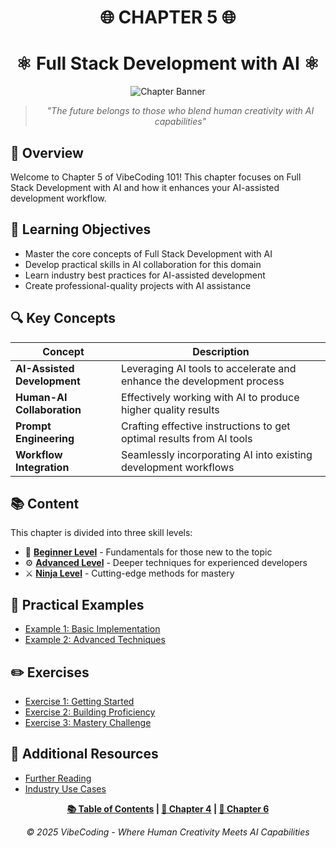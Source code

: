 <div align="center">

# 🌐 CHAPTER 5 🌐

# ⚛️ Full Stack Development with AI ⚛️

![Chapter Banner](https://i.imgur.com/XYZ123.png)

</div>

<div align="center">

> *"The future belongs to those who blend human creativity with AI capabilities"*

</div>

## 🌟 Overview

Welcome to Chapter 5 of VibeCoding 101! This chapter focuses on Full Stack Development with AI and how it enhances your AI-assisted development workflow.

## 🎯 Learning Objectives

- Master the core concepts of Full Stack Development with AI
- Develop practical skills in AI collaboration for this domain
- Learn industry best practices for AI-assisted development
- Create professional-quality projects with AI assistance

## 🔍 Key Concepts

| Concept | Description |
|---------|-------------|
| **AI-Assisted Development** | Leveraging AI tools to accelerate and enhance the development process |
| **Human-AI Collaboration** | Effectively working with AI to produce higher quality results |
| **Prompt Engineering** | Crafting effective instructions to get optimal results from AI tools |
| **Workflow Integration** | Seamlessly incorporating AI into existing development workflows |

## 📚 Content

This chapter is divided into three skill levels:

- 🔰 [**Beginner Level**](./Chapter_5_Beginner.md) - Fundamentals for those new to the topic
- ⚙️ [**Advanced Level**](./Chapter_5_Advanced.md) - Deeper techniques for experienced developers
- ⚔️ [**Ninja Level**](./Chapter_5_Ninja.md) - Cutting-edge methods for mastery

## 🧪 Practical Examples

- [Example 1: Basic Implementation](./examples/example_1.md)
- [Example 2: Advanced Techniques](./examples/example_2.md)

## ✏️ Exercises

- [Exercise 1: Getting Started](./exercises/exercise_1_placeholder.md)
- [Exercise 2: Building Proficiency](./exercises/exercise_2_placeholder.md) 
- [Exercise 3: Mastery Challenge](./exercises/exercise_3_placeholder.md)

## 📖 Additional Resources

- [Further Reading](./Further_Reading.md)
- [Industry Use Cases](./examples/industry_cases.md)

<div align="center">

**[📚 Table of Contents](../README.md) | [🔌 Chapter 4](../Chapter_04_*) | [🤝 Chapter 6](../Chapter_06_*)**

</div>

<div align="center">

*© 2025 VibeCoding - Where Human Creativity Meets AI Capabilities*

</div>
